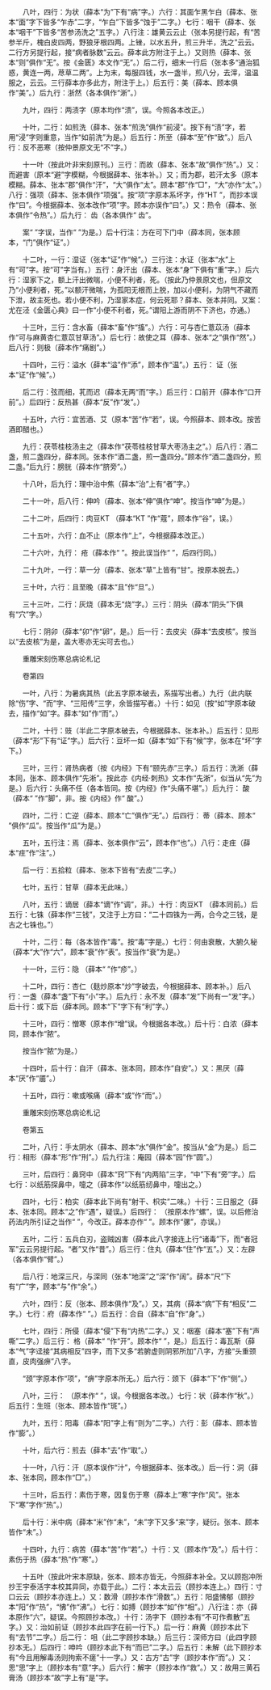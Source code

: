 <!-- { "loadSidebar": true } -->
　　八叶，四行：为状（薛本“为”下有“病”字。）六行：其面乍黑乍白（薛本、张本“面”字下皆多“乍赤”二字，“乍白”下皆多“蚀于”二字。）七行：咽干（薛本、张本“咽干”下皆多“苦参汤洗之”五字。）八行注：雄黄云云止（张本另提行起，有“苦参半斤，槐白皮四两，野狼牙根四两。上锉，以水五升，煎三升半，洗之”云云。二行方另提行起，接“病者脉数”云云。薛本此方附注于上。）又则热（薛本、张本“则”俱作“无”。按《金匮》本文作“无”。）后二行，细末一行后（张本多“通治狐惑，黄连一两，荩草二两”。上为末，每服四钱，水一盏半，煎八分，去滓，温温服之，云云。三行薛本亦多此方，附注于上。）后五行：美（薛本、顾本俱作“美”。）后九行：浙然（各本俱作“淅”。）

　　九叶，四行：两渍字（原本均作“溃”，误。今照各本改正。）

　　十叶，二行：如煎洗（薛本、张本“煎洗”俱作“前浸”。按下有“渍”字，若用“浸”字则重意，当作“如前洗”为是。）后五行：所至（薛本“至”作“致”。）后八行：反不恶寒（按仲景原文无“不”字。）

　　十一叶（按此叶非宋刻原刊。）三行：而故（薛本、张本“故”俱作“热”。）又：而避害（原本“避”字模糊，今根据薛本、张本补。）又；而为郡，若汗太多（原本模糊。薛本、张本“郡”俱作“汗”，“大”俱作“太”。顾本“郡”作“□”，“大”亦作“太”。）八行：强项（薛本、张本俱作“项强”。按“项”字原本系坏字，作“HT ”，而抄本误作“曰”。今根据薛本、张本改作“项”字。顾本亦误作“曰”。）又：热令（薛本、张本俱作“令热”。）后九行： 齿（各本俱作“ 齿”。

　　案“ ”字误，当作“ ”为是。）后十行注：方在可下门中（薛本同，张本顾本，“门”俱作“证”。）

　　十二叶，一行：湿证（张本“证”作“候”。）三行注：水证（张本“水”上有“可”字。按“可”字当有。）五行：身汗出（薛本、张本“身”下俱有“重”字。）后六行：湿家下之，额上汗出微喘，小便不利者，死。（按此乃仲景原文也，但原文乃“小便利者，死。”以额汗微喘，为孤阳无根而上脱，加以小便利，为阴气不藏而下泄，故主死也。若小便不利，乃湿家本症，何云死耶？薛本、张本并同。又案：尤在泾《金匮心典》曰一作“小便不利者，死。”谓阳上游而阴不下济也，亦通。）

　　十三叶，三行：含水畜（薛本“畜”作“搐”。）六行：可与杏仁薏苡汤（薛本作“可与麻黄杏仁薏苡甘草汤”。）后七行：故使之耳（薛本、张本“之”俱作“然”。）后八行：则极（薛本作“痛剧”。）

　　十四叶，三行：溢水（薛本“溢”作“添”，顾本作“温”。）五行： 证（张本“证”作“候”。）

　　后二行：弦而细，芤而迟（薛本无两“而”字。）后三行：口前开（薛本作“口开前”。）后四行：反热甚（薛本“反”作“发”。）

　　十五叶，六行：宜苦酒、艾（原本“苦”作“若”，误。今照薛本、顾本改。按苦酒即醋也。）

　　九行：茯苓桂枝汤主之（薛本作“茯苓桂枝甘草大枣汤主之”。）后八行：酒二盏，煎二盏四分，薛本同。张本作“酒二盏，煎一盏四分。”顾本作“酒二盏四分，煎二盏。”后九行：膀胱（薛本作“脐旁”。）

　　十八叶，后九行：理中治中焦（薛本“治”上有“者”字。）

　　二十一叶，后八行：伸吟（薛本、张本“伸”俱作“呻”。按当作“呻”为是。）

　　二十二叶，后四行：肉豆KT （薛本“KT ”作“蔻”，顾本作“谷”，误。）

　　二十五叶，六行：血不止（原本作“上”，今根据薛本改正。）

　　二十六叶，九行： 疮（薛本作“ ”。按此误当作“ ”，后四行同。）

　　二十九叶，一行：草一分（薛本、张本“草”上皆有“甘”。按原本脱去。）

　　三十叶，六行：且至晚（薛本“且”作“旦”。）

　　三十三叶，二行：灰烧（薛本无“烧”字。）三行：阴头（薛本“阴头”下俱有“穴”字。）

　　七行：阴卯（薛本“卯”作“卵”，是。）后一行：去皮尖（薛本“去皮核”。按当以“去皮核”为是，盖大枣亦无尖可去也。）

　　重雕宋刻伤寒总病论札记

　　卷第四

　　一叶，八行：为暑病其热（此五字原本破去，系描写出者。）九行（此内联除“伤”字、“而”字、“三阳传”三字，余皆描写者。）十行：如见（按“如”字原本破去，描作“如”字。薛本“如”作“而”。）

　　二叶，十行：豉（半此二字原本破去，今根据薛本、张本补。）后五行：见形（薛本“形”下有“证”字。）后六行：豆坏一如（薛本“如”下有“候”字，张本在“坏”字下。）

　　三叶，三行：肾热病者（按《内经》下有“颐先赤”三字。）后五行：洗淅（薛本同，张本、顾本俱作“先淅”。按此亦《内经·刺热》文本作“先淅”，似当从“先”为是。）后六行：头痛不任（各本皆同。按《内经》作“头痛不堪”。）后九行： 酸（薛本“ ”作“脚”，非。按《内经》作“ 酸”。）

　　四叶，二行：亡逆（薛本、顾本“亡”俱作“无”。）后四行： 蒂（薛本、顾本“ ”俱作“瓜”。按当作“瓜”为是。）

　　五叶，五行注：焉（薛本、张本俱作“云”，顾本作“也”。）八行：走疰（薛本“疰”作“注”。）

　　后一行：五拾粒（薛本、张本下皆有“去皮”二字。）

　　七叶，五行：甘草（薛本无此味。）

　　八叶，五行：谪居（薛本“谪”作“调”，非。）十行：肉豆KT （薛本同前。）后五行：七铢（薛本作“三钱”，又注于上方曰：“二十四铢为一两，合今之三钱，是古之七铢也。”）

　　十叶，二行：每（各本皆作“毒”。按“毒”字是。）七行：何由衰散，大腑久秘（薛本“大”作“六”，顾本“衰”作“表”。按当作“衰”为是。）

　　十一叶，三行：隐 （薛本“ ”作“疹”。）

　　十二叶，四行：杏仁（麸炒原本“炒”字破去，今根据薛本、顾本补。）后八行：一盏（薛本“盏”下有“小”字。）后九行：永不发（薛本“发”下尚有一“发”字。）后十行：或下后（薛本同。顾本“下”字下有“利”字。）

　　十三叶，四行：憎寒（原本作“增”误。今根据各本改。）后十行：白浓（薛本同，顾本作“脓”。

　　按当作“脓”为是。）

　　十四叶，后十行：自汗（薛本、张本同，顾本作“自安”。）又：黑厌（薛本“厌”作“靥”。）

　　十五叶，四行：嗽或喉痛（薛本“或”作“而”。）

　　重雕宋刻伤寒总病论札记

　　卷第五

　　二叶，八行：手太阴水（薛本、顾本“水”俱作“金”。按当从“金”为是。）后二行：相形（薛本“形”作“刑”。）后九行注：庵园（薛本“园”作“圆”。）

　　三叶，后四行：鼻窍中（薛本“窍”下有“内两陷”三字，“中”下有“旁”字。）后七行：以纸筋探鼻中，嚏之（薛本作“以纸筋纫鼻中，嚏出之。）

　　四叶，七行：柏实（薛本此下尚有“射干、枳实”二味。）十行：三日服之（薛本、张本同。顾本“之”作“遇”，疑误。）后四行： （按原本作“螺”，误。以后修治药法内所引证之当作“ ”，今改正。薛本亦作“ ”。顾本作“骡”，亦误。）

　　五叶，二行：五兵白刃，盗贼凶害（薛本此八字接连上行“诸毒”下，而“者冠军”云云另提行起。“者”又作“昔”。）后三行：住丸（薛本“住”作“五”。）又：左辟（各本俱作“臂”。）

　　后八行：地深三尺，与深同（张本“地深”之“深”作“阔”。薛本“尺”下有“广”字，顾本“与”作“余”。）

　　六叶，四行：反（张本、顾本俱作“及”。）又，其病（薛本“病”下有“相反”二字。）七行：府（薛本作“ ”。）后五行：合自（薛本“自”作“身”。）

　　七叶，四行：所侵（薛本“侵”下有“内热”二字。）又：咽塞（薛本“塞”下有“声嘶”二字。）后三行： 格（薛本“ ”作“开”。顾本作“ ”，是。）后五行：毒瓦斯（薛本“气”字迳接“其病相反”四字，而下又多“若腑虚则阴邪所加”八字，方接“头重颈直，皮肉强痹”八字。

　　“颈”字原本作“项”，“痹”字原本所无。）后六行：颈下（薛本“下”作“侧”。）

　　八叶，三行： （原本作“ ”，误。今根据各本改。）七行：状（薛本作“秋”。）后五行：生班（张本、顾本皆作“斑”。）

　　九叶，五行：阳毒（薛本“阳”字上有“则为”二字。）六行：彭（薛本、顾本皆作“膨”。）

　　十叶，后六行：煎去（薛本“去”作“取”。）

　　十一叶，八行：汗（原本误作“汁”，今根据薛本、张本改。）后一行：洞（薛本、张本同，顾本作“□”。）

　　十三叶，后五行：素伤于寒，因复伤于寒（薛本上“寒”字作“风”。张本下“寒”字作“热”。）

　　后十行：米中病（薛本“米”作“未”，“未”字下又多“来”字，疑衍。张本、顾本皆作“未”。）

　　十四叶，九行：病苦（薛本“苦”作“若”。）十行：又（顾本作“及”。）后十行：素伤于热（薛本“热”作“寒”。）

　　十五叶（按此叶宋本原缺，张本、顾本亦皆无，今照薛本补全。又以顾抱冲所抄王宇泰活字本校其异同，亦载于此。）二行：本太云云（顾抄本连上。）四行：寸口云云（顾抄本亦连上。）又：数滑（顾抄本作“滑数”。）五行：阳盛怫郁（顾抄本“阳”作“热”，“怫”作“沸”。）七行：如搏（顾抄本“如”作“相”。）八行注：亦（薛本原作“六”，疑误。今照顾抄本改。）十行：汤字下（顾抄本有“不可作煮散”五字。）又：治如前证（顾抄本此四字在前一行下。）后一行：麻黄（顾抄本此下有“去节”二字。）后二行： 咀（此二字顾抄本缺。）后三行：深师方曰（此四字顾抄本无。）后四行：呻吟（顾抄本此下有“而已”二字。）后五行：未解（此下顾抄本有“今且用解毒汤则拘索不瘥”十一字。）又：古方“古”字（顾抄本作“而”。）又：思“思”字上（顾抄本有“意”字。）后六行：解字（顾抄本作“救”。）又：故用三黄石膏汤（顾抄本“故”字上有“是”字。

